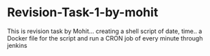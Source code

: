 # Revision-Task-1-by-mohit
This is revision task by Mohit... creating a shell script of date, time.. a Docker file for the script and run a CRON job of every minute through jenkins 
